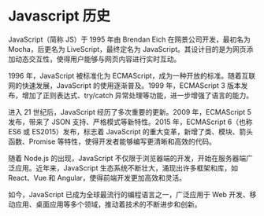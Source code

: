 # Javascript 历史

JavaScript（简称 JS）于 1995 年由 Brendan Eich 在网景公司开发，最初名为 Mocha，后更名为 LiveScript，最终定名为 JavaScript。其设计目的是为网页添加动态交互性，使得用户能够与网页内容进行实时互动。

1996 年，JavaScript 被标准化为 ECMAScript，成为一种开放的标准。随着互联网的快速发展，JavaScript 的使用逐渐普及。1999 年，ECMAScript 3 版本发布，增加了正则表达式、try/catch 异常处理等功能，进一步增强了语言的能力。

进入 21 世纪后，JavaScript 经历了多次重要的更新。2009 年，ECMAScript 5 发布，带来了 JSON 支持、严格模式等新特性。2015 年，ECMAScript 6（也称 ES6 或 ES2015）发布，标志着 JavaScript 的重大变革，新增了类、模块、箭头函数、Promise 等特性，使得开发者能够编写更清晰和高效的代码。

随着 Node.js 的出现，JavaScript 不仅限于浏览器端的开发，开始在服务器端广泛应用。近年来，JavaScript 生态系统不断壮大，涌现出许多框架和库，如 React、Vue 和 Angular，使得前端开发更加高效和灵活。

如今，JavaScript 已成为全球最流行的编程语言之一，广泛应用于 Web 开发、移动应用、桌面应用等多个领域，推动着技术的不断进步和创新。
